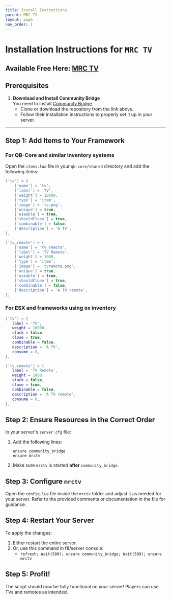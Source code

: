 ```yaml
---
title: Install Instructions
parent: MRC TV
layout: page
nav_order: 1
---
```

# Installation Instructions for `MRC TV`

## Available Free Here: [MRC TV](https://mrcscripts.tebex.io/)

## Prerequisites
1. **Download and Install Community Bridge**  
   You need to install [Community Bridge](https://github.com/The-Order-Of-The-Sacred-Framework/community_bridge/tree/dev).  
   - Clone or download the repository from the link above.  
   - Follow their installation instructions to properly set it up in your server.

---

## Step 1: Add Items to Your Framework

### For QB-Core and similar inventory systems
Open the `items.lua` file in your `qb-core/shared` directory and add the following items:

```lua
['tv'] = {
    ['name'] = 'tv',
    ['label'] = 'TV',
    ['weight'] = 10000,
    ['type'] = 'item',
    ['image'] = 'tv.png',
    ['unique'] = true,
    ['useable'] = true,
    ['shouldClose'] = true,
    ['combinable'] = false,
    ['description'] = 'A TV',
},

['tv_remote'] = {
    ['name'] = 'tv_remote',
    ['label'] = 'TV Remote',
    ['weight'] = 1000,
    ['type'] = 'item',
    ['image'] = 'tvremote.png',
    ['unique'] = true,
    ['useable'] = true,
    ['shouldClose'] = true,
    ['combinable'] = false,
    ['description'] = 'A TV remote',
},
```

### For ESX and frameworks using ox inventory
```lua
['tv'] = {
   label = 'TV',
   weight = 10000,
   stack = false
   close = true,
   combinable = false,
   description = 'A TV',
   consume = 0,
},

['tv_remote'] = {
   label = 'TV Remote',
   weight = 1000,
   stack = false,
   close = true,
   combinable = false,
   description = 'A TV remote',
   consume = 0,
},
```


## Step 2: Ensure Resources in the Correct Order
In your server's `server.cfg` file:  
1. Add the following lines:

   ```plaintext
   ensure community_bridge
   ensure mrctv
   ```

2. Make sure `mrctv` is started **after** `community_bridge`.



## Step 3: Configure `mrctv`
Open the `config.lua` file inside the `mrctv` folder and adjust it as needed for your server. Refer to the provided comments or documentation in the file for guidance.



## Step 4: Restart Your Server
To apply the changes:  
1. Either restart the entire server.  
2. Or, use this command in f8/server console:
   - `refresh; Wait(500); ensure community_bridge; Wait(500); ensure mrctv`


## Step 5: Profit!
The script should now be fully functional on your server! Players can use TVs and remotes as intended.
